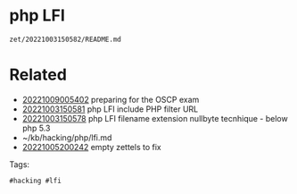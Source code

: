 # php LFI

` zet/20221003150582/README.md `

# Related

- [20221009005402](/zet/20221009005402/README.md) preparing for the OSCP exam
- [20221003150581](/zet/20221003150581/README.md) php LFI include PHP filter URL
- [20221003150578](/zet/20221003150578/README.md) php LFI filename extension nullbyte tecnhique - below php 5.3
- ~/kb/hacking/php/lfi.md
- [20221005200242](/zet/20221005200242/README.md) empty zettels to fix

Tags:

    #hacking #lfi 
